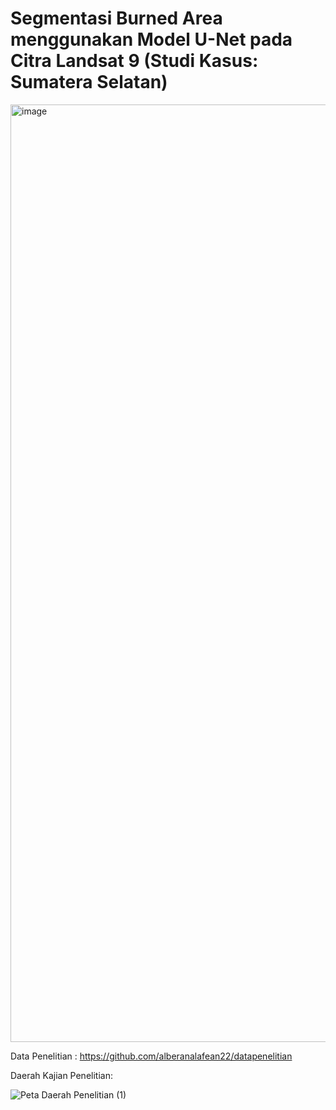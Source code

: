 # Segmentasi Burned Area menggunakan Model U-Net pada Citra Landsat 9 (Studi Kasus: Sumatera Selatan)
<img width="1500" alt="image" src="https://github.com/user-attachments/assets/b25110fa-c2e9-4824-b7b6-f42314a58ce4" />


Data Penelitian : https://github.com/alberanalafean22/datapenelitian 

Daerah Kajian Penelitian:

![Peta Daerah Penelitian (1)](https://github.com/user-attachments/assets/0168db4a-88cf-4184-996d-63875e07462d)


